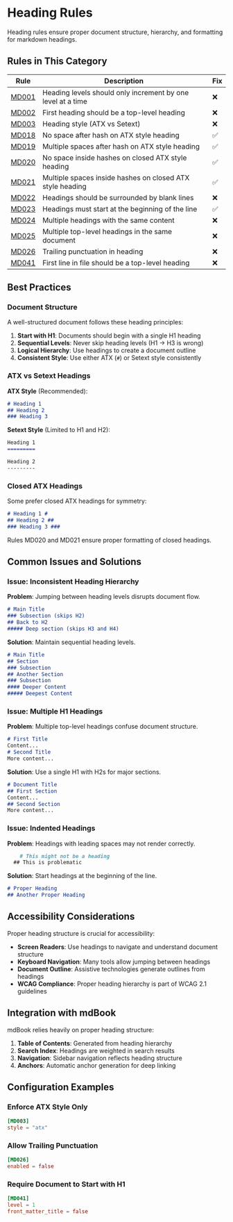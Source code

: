 # Heading Rules

Heading rules ensure proper document structure, hierarchy, and formatting for markdown headings.

## Rules in This Category

| Rule | Description | Fix |
|------|-------------|-----|
| [MD001](./md001.md) | Heading levels should only increment by one level at a time | ❌ |
| [MD002](./md002.md) | First heading should be a top-level heading | ❌ |
| [MD003](./md003.md) | Heading style (ATX vs Setext) | ❌ |
| [MD018](./md018.md) | No space after hash on ATX style heading | ✅ |
| [MD019](./md019.md) | Multiple spaces after hash on ATX style heading | ✅ |
| [MD020](./md020.md) | No space inside hashes on closed ATX style heading | ✅ |
| [MD021](./md021.md) | Multiple spaces inside hashes on closed ATX style heading | ✅ |
| [MD022](./md022.md) | Headings should be surrounded by blank lines | ❌ |
| [MD023](./md023.md) | Headings must start at the beginning of the line | ✅ |
| [MD024](./md024.md) | Multiple headings with the same content | ❌ |
| [MD025](./md025.md) | Multiple top-level headings in the same document | ❌ |
| [MD026](./md026.md) | Trailing punctuation in heading | ❌ |
| [MD041](./md041.md) | First line in file should be a top-level heading | ❌ |

## Best Practices

### Document Structure

A well-structured document follows these heading principles:

1. **Start with H1**: Documents should begin with a single H1 heading
2. **Sequential Levels**: Never skip heading levels (H1 → H3 is wrong)
3. **Logical Hierarchy**: Use headings to create a document outline
4. **Consistent Style**: Use either ATX (`#`) or Setext style consistently

### ATX vs Setext Headings

**ATX Style** (Recommended):
```markdown
# Heading 1
## Heading 2
### Heading 3
```

**Setext Style** (Limited to H1 and H2):
```markdown
Heading 1
=========

Heading 2
---------
```

### Closed ATX Headings

Some prefer closed ATX headings for symmetry:

```markdown
# Heading 1 #
## Heading 2 ##
### Heading 3 ###
```

Rules MD020 and MD021 ensure proper formatting of closed headings.

## Common Issues and Solutions

### Issue: Inconsistent Heading Hierarchy

**Problem**: Jumping between heading levels disrupts document flow.

```markdown
# Main Title
### Subsection (skips H2)
## Back to H2
##### Deep section (skips H3 and H4)
```

**Solution**: Maintain sequential heading levels.

```markdown
# Main Title
## Section
### Subsection
## Another Section
### Subsection
#### Deeper Content
##### Deepest Content
```

### Issue: Multiple H1 Headings

**Problem**: Multiple top-level headings confuse document structure.

```markdown
# First Title
Content...
# Second Title
More content...
```

**Solution**: Use a single H1 with H2s for major sections.

```markdown
# Document Title
## First Section
Content...
## Second Section
More content...
```

### Issue: Indented Headings

**Problem**: Headings with leading spaces may not render correctly.

```markdown
    # This might not be a heading
  ## This is problematic
```

**Solution**: Start headings at the beginning of the line.

```markdown
# Proper Heading
## Another Proper Heading
```

## Accessibility Considerations

Proper heading structure is crucial for accessibility:

- **Screen Readers**: Use headings to navigate and understand document structure
- **Keyboard Navigation**: Many tools allow jumping between headings
- **Document Outline**: Assistive technologies generate outlines from headings
- **WCAG Compliance**: Proper heading hierarchy is part of WCAG 2.1 guidelines

## Integration with mdBook

mdBook relies heavily on proper heading structure:

1. **Table of Contents**: Generated from heading hierarchy
2. **Search Index**: Headings are weighted in search results
3. **Navigation**: Sidebar navigation reflects heading structure
4. **Anchors**: Automatic anchor generation for deep linking

## Configuration Examples

### Enforce ATX Style Only

```toml
[MD003]
style = "atx"
```

### Allow Trailing Punctuation

```toml
[MD026]
enabled = false
```

### Require Document to Start with H1

```toml
[MD041]
level = 1
front_matter_title = false
```